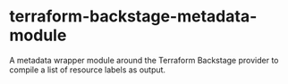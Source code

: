 # terraform-backstage-metadata-module
A metadata wrapper module around the Terraform Backstage provider to compile a list of resource labels as output.
